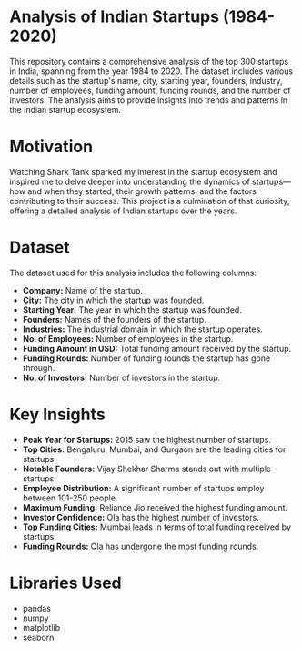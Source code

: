 # Analysis of Indian Startups (1984-2020)
This repository contains a comprehensive analysis of the top 300 startups in India, spanning from the year 1984 to 2020. The dataset includes various details such as the startup's name, city, starting year, founders, industry, number of employees, funding amount, funding rounds, and the number of investors. The analysis aims to provide insights into trends and patterns in the Indian startup ecosystem.

# Motivation
Watching Shark Tank sparked my interest in the startup ecosystem and inspired me to delve deeper into understanding the dynamics of startups—how and when they started, their growth patterns, and the factors contributing to their success. This project is a culmination of that curiosity, offering a detailed analysis of Indian startups over the years.

# Dataset
The dataset used for this analysis includes the following columns:

-	**Company:** Name of the startup. <br/>
-	**City:** The city in which the startup was founded. <br/>
-	**Starting Year:** The year in which the startup was founded.<br/>
-	**Founders:** Names of the founders of the startup.<br/>
-	**Industries:** The industrial domain in which the startup operates.<br/>
-	**No. of Employees:** Number of employees in the startup.<br/>
-	**Funding Amount in USD:** Total funding amount received by the startup.<br/>
-	**Funding Rounds:** Number of funding rounds the startup has gone through.<br/>
-	**No. of Investors:** Number of investors in the startup.

# Key Insights
- **Peak Year for Startups:** 2015 saw the highest number of startups.
- **Top Cities:** Bengaluru, Mumbai, and Gurgaon are the leading cities for startups.
- **Notable Founders:** Vijay Shekhar Sharma stands out with multiple startups.
- **Employee Distribution:** A significant number of startups employ between 101-250 people.
- **Maximum Funding:** Reliance Jio received the highest funding amount.
- **Investor Confidence:** Ola has the highest number of investors.
- **Top Funding Cities:** Mumbai leads in terms of total funding received by startups.
- **Funding Rounds:** Ola has undergone the most funding rounds.

# Libraries Used
- pandas
- numpy
- matplotlib
- seaborn
